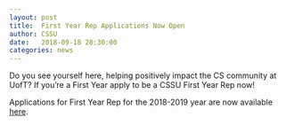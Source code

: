 ```yaml
---
layout: post
title:  First Year Rep Applications Now Open
author: CSSU
date:   2018-09-18 20:30:00
categories: news
---
```

Do you see yourself here, helping positively impact the CS community at UofT? If you’re a First Year apply to be a CSSU First Year Rep now!

Applications for First Year Rep for the 2018-2019 year are now available [here](https://docs.google.com/forms/d/e/1FAIpQLSd651jSV44d8brpO6_06onjM9hsliddr5PN75xe8t3j7J-mJg/viewform).
